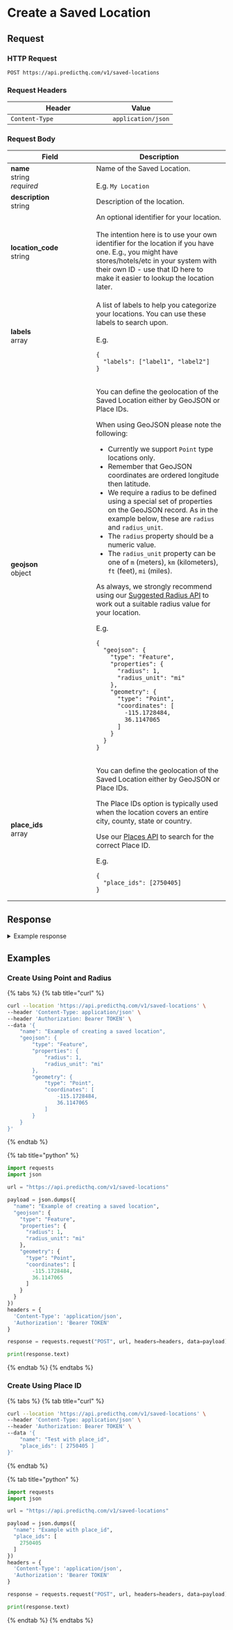 # Create a Saved Location

## Request

### HTTP Request

```http
POST https://api.predicthq.com/v1/saved-locations
```

### Request Headers

<table><thead><tr><th width="219">Header</th><th>Value</th></tr></thead><tbody><tr><td><code>Content-Type</code></td><td><code>application/json</code></td></tr></tbody></table>

### Request Body

<table><thead><tr><th width="181">Field</th><th>Description</th></tr></thead><tbody><tr><td><strong>name</strong><br>string<br><em>required</em></td><td>Name of the Saved Location.<br><br>E.g. <code>My Location</code></td></tr><tr><td><strong>description</strong><br>string</td><td>Description of the location.</td></tr><tr><td><strong>location_code</strong><br>string</td><td>An optional identifier for your location.<br><br>The intention here is to use your own identifier for the location if you have one. E.g., you might have stores/hotels/etc in your system with their own ID - use that ID here to make it easier to lookup the location later.</td></tr><tr><td><strong>labels</strong><br>array</td><td><p>A list of labels to help you categorize your locations. You can use these labels to search upon.<br><br>E.g. </p><pre class="language-json"><code class="lang-json">{
  "labels": ["label1", "label2"]
}
</code></pre></td></tr><tr><td><strong>geojson</strong><br>object</td><td><p>You can define the geolocation of the Saved Location either by GeoJSON or Place IDs.</p><p></p><p>When using GeoJSON please note the following:</p><ul><li>Currently we support <code>Point</code> type locations only.</li><li>Remember that GeoJSON coordinates are ordered longitude then latitude.</li><li>We require a radius to be defined using a special set of properties on the GeoJSON record. As in the example below, these are <code>radius</code> and <code>radius_unit</code>.</li><li>The <code>radius</code> property should be a numeric value.</li><li>The <code>radius_unit</code> property can be one of <code>m</code> (meters), <code>km</code> (kilometers), <code>ft</code> (feet), <code>mi</code> (miles).</li></ul><p>As always, we strongly recommend using our <a href="../suggested-radius/">Suggested Radius API</a> to work out a suitable radius value for your location.</p><p></p><p>E.g.</p><pre class="language-json"><code class="lang-json">{
  "geojson": {
    "type": "Feature",
    "properties": {
      "radius": 1,
      "radius_unit": "mi"
    },
    "geometry": {
      "type": "Point",
      "coordinates": [
        -115.1728484,
        36.1147065
      ]
    }
  }
}
</code></pre></td></tr><tr><td><strong>place_ids</strong><br>array</td><td><p>You can define the geolocation of the Saved Location either by GeoJSON or Place IDs.</p><p></p><p>The Place IDs option is typically used when the location covers an entire city, county, state or country.</p><p></p><p>Use our <a href="../places/">Places API</a> to search for the correct Place ID.<br></p><p>E.g.</p><pre class="language-json"><code class="lang-json">{
  "place_ids": [2750405]
}
</code></pre></td></tr></tbody></table>

## Response

<details>

<summary>Example response</summary>

Below is an example response:

```json
{
  "location_id": "K9XvW4KE32ZjcdqQ3WiPvg"
}
```

</details>

## Examples

### Create Using Point and Radius

{% tabs %}
{% tab title="curl" %}
```bash
curl --location 'https://api.predicthq.com/v1/saved-locations' \
--header 'Content-Type: application/json' \
--header 'Authorization: Bearer TOKEN' \
--data '{
    "name": "Example of creating a saved location",
    "geojson": {
        "type": "Feature",
        "properties": {
            "radius": 1,
            "radius_unit": "mi"
        },
        "geometry": {
            "type": "Point",
            "coordinates": [
                -115.1728484,
                36.1147065
            ]
        }
    }
}'
```
{% endtab %}

{% tab title="python" %}
```python
import requests
import json

url = "https://api.predicthq.com/v1/saved-locations"

payload = json.dumps({
  "name": "Example of creating a saved location",
  "geojson": {
    "type": "Feature",
    "properties": {
      "radius": 1,
      "radius_unit": "mi"
    },
    "geometry": {
      "type": "Point",
      "coordinates": [
        -115.1728484,
        36.1147065
      ]
    }
  }
})
headers = {
  'Content-Type': 'application/json',
  'Authorization': 'Bearer TOKEN'
}

response = requests.request("POST", url, headers=headers, data=payload)

print(response.text)
```
{% endtab %}
{% endtabs %}

### Create Using Place ID

{% tabs %}
{% tab title="curl" %}
```bash
curl --location 'https://api.predicthq.com/v1/saved-locations' \
--header 'Content-Type: application/json' \
--header 'Authorization: Bearer TOKEN' \
--data '{
    "name": "Test with place_id",
    "place_ids": [ 2750405 ]
}'
```
{% endtab %}

{% tab title="python" %}
```python
import requests
import json

url = "https://api.predicthq.com/v1/saved-locations"

payload = json.dumps({
  "name": "Example with place_id",
  "place_ids": [
    2750405
  ]
})
headers = {
  'Content-Type': 'application/json',
  'Authorization': 'Bearer TOKEN'
}

response = requests.request("POST", url, headers=headers, data=payload)

print(response.text)
```
{% endtab %}
{% endtabs %}

